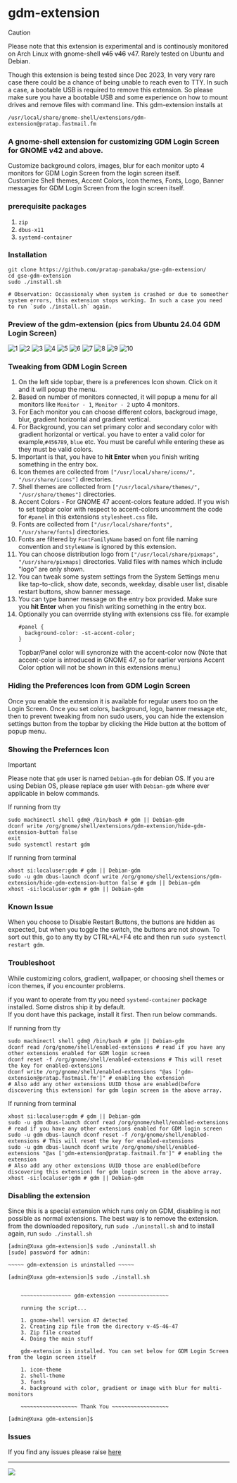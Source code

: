 ﻿# gdm-extension

> [!CAUTION]
>Please note that this extension is experimental and is continously monitored on Arch Linux with gnome-shell ~~v45~~ ~~v46~~ v47.
> Rarely tested on Ubuntu and Debian.
>
>Though this extension is being tested since Dec 2023, In very very rare case there could be a chance of being unable to reach even to TTY. In such a case, a bootable USB is required to remove this extension. So please make sure you have a bootable USB and some experience on how to mount drives and remove files with command line. This gdm-extension installs at 
>```
>/usr/local/share/gnome-shell/extensions/gdm-extension@pratap.fastmail.fm
>```
 
### A gnome-shell extension for customizing GDM Login Screen for GNOME v42 and above.
Customize background colors, images, blur for each monitor upto 4 monitors for GDM Login Screen from the login screen itself.  
Customize Shell themes, Accent Colors, Icon themes, Fonts, Logo, Banner messages for GDM Login Screen from the login screen itself.

### prerequisite packages
1. `zip`
2. `dbus-x11`
3. `systemd-container`

### Installation
```
git clone https://github.com/pratap-panabaka/gse-gdm-extension/
cd gse-gdm-extension
sudo ./install.sh

# Observation: Occassionaly when system is crashed or due to someother system errors, this extension stops working. In such a case you need to run `sudo ./install.sh` again.
```

### Preview of the gdm-extension (pics from Ubuntu 24.04 GDM Login Screen)
![1](https://github.com/user-attachments/assets/cf26b8d2-525f-43f8-909d-593d259011f3)
![2](https://github.com/user-attachments/assets/624c3a96-bc18-4657-a421-8a0b502f9e00)
![3](https://github.com/user-attachments/assets/702e54b4-3019-4f6c-9ee2-f64657a0056b)
![4](https://github.com/user-attachments/assets/7666f91d-e665-49c1-a5cb-108098b1653b)
![5](https://github.com/user-attachments/assets/1b9b2146-610e-4435-8f2f-da507cb854f8)
![6](https://github.com/user-attachments/assets/9240b6a0-cf43-4ba4-bf1c-47e408026fe6)
![7](https://github.com/user-attachments/assets/ca3aca4a-4657-4cf1-8101-810aad2f09e4)
![8](https://github.com/user-attachments/assets/934a67d2-6ba1-42c2-ad74-14dbd1a1460e)
![9](https://github.com/user-attachments/assets/066fcb6c-8560-4cc7-8b88-6ee56d438cc2)
![10](https://github.com/user-attachments/assets/d77cb20d-4a6b-40c7-becb-453f711fd25d)

### Tweaking from GDM Login Screen
1. On the left side topbar, there is a preferences Icon shown. Click on it and it will popup the menu.
2. Based on number of monitors connected, it will popup a menu for all monitors like `Monitor - 1`, `Monitor - 2` upto 4 monitors.
3. For Each monitor you can choose different colors, backgroud image, blur, gradient horizontal and gradient vertical.
4. For Background, you can set primary color and secondary color with gradient horizontal or vertical. 
you have to enter a valid color for example,`#456789`, `blue` etc. You must be careful while entering these as they must be valid colors.
5. Important is that, you have to **hit Enter** when you finish writing something in the entry box.
6. Icon themes are collected from `["/usr/local/share/icons/", "/usr/share/icons"]` directories.
7. Shell themes are collected from `["/usr/local/share/themes/", "/usr/share/themes"]` directories.
8. Accent Colors - For GNOME 47 accent-colors feature added. If you wish to set topbar color with respect to accent-colors
   uncomment the code for `#panel` in this extensions `stylesheet.css` file.
9. Fonts are collected from `["/usr/local/share/fonts", "/usr/share/fonts]` directories.
10. Fonts are filtered by `FontFamilyName` based on font file naming convention and `StyleName` is ignored by this extension.
11. You can choose distribution logo from `["/usr/local/share/pixmaps", "/usr/share/pixmaps]` directories. 
Valid files with names which include "logo" are only shown.
12. You can tweak some system settings from the System Settings menu like tap-to-click, show date, seconds, weekday, 
disable user list, disable restart buttons, show banner message.
13. You can type banner message on the entry box provided. Make sure you **hit Enter** when you finish writing something in the entry box.
14. Optionally you can overrride styling with extensions css file. for example
    ```
    #panel {
      background-color: -st-accent-color;
    }
    ```
    Topbar/Panel color will syncronize with the accent-color now (Note that accent-color is introduced in GNOME 47, so for earlier versions Accent Color option will not be shown in this extensions menu.)

### Hiding the Preferences Icon from GDM Login Screen
Once you enable the extension it is available for regular users too on the Login Screen.
Once you set colors, background, logo, banner message etc, then to prevent tweaking from non sudo users,
you can hide the extension settings button from the topbar by clicking the Hide button at the bottom of popup menu.

### Showing the Prefernces Icon

> [!IMPORTANT] 
> Please note that `gdm` user is named `Debian-gdm` for debian OS. If you are using Debian OS, please replace `gdm` user with `Debian-gdm` where ever applicable in below commands.

If running from tty
```
sudo machinectl shell gdm@ /bin/bash # gdm || Debian-gdm
dconf write /org/gnome/shell/extensions/gdm-extension/hide-gdm-extension-button false
exit
sudo systemctl restart gdm
```

If running from terminal
```
xhost si:localuser:gdm # gdm || Debian-gdm
sudo -u gdm dbus-launch dconf write /org/gnome/shell/extensions/gdm-extension/hide-gdm-extension-button false # gdm || Debian-gdm
xhost -si:localuser:gdm # gdm || Debian-gdm
```

### Known Issue
When you choose to Disable Restart Buttons, the buttons are hidden as expected, but when you toggle the switch, the buttons
are not shown. To sort out this, go to any tty by CTRL+AL+F4 etc and then run
`sudo systemctl restart gdm`.

### Troubleshoot
While customizing colors, gradient, wallpaper, or choosing shell themes or icon themes, if you encounter problems.  

if you want to operate from tty you need `systemd-container` package installed. Some distros ship it by default.  
If you dont have this package, install it first. Then run below commands.

If running from tty
```
sudo machinectl shell gdm@ /bin/bash # gdm || Debian-gdm
dconf read /org/gnome/shell/enabled-extensions # read if you have any other extensions enabled for GDM login screen
dconf reset -f /org/gnome/shell/enabled-extensions # This will reset the key for enabled-extensions
dconf write /org/gnome/shell/enabled-extensions "@as ['gdm-extension@pratap.fastmail.fm']" # enabling the extension
# Also add any other extensions UUID those are enabled(before discovering this extension) for gdm login screen in the above array.
```

If running from terminal
```
xhost si:localuser:gdm # gdm || Debian-gdm
sudo -u gdm dbus-launch dconf read /org/gnome/shell/enabled-extensions # read if you have any other extensions enabled for GDM login screen
sudo -u gdm dbus-launch dconf reset -f /org/gnome/shell/enabled-extensions # This will reset the key for enabled-extensions
sudo -u gdm dbus-launch dconf write /org/gnome/shell/enabled-extensions "@as ['gdm-extension@pratap.fastmail.fm']" # enabling the extension
# Also add any other extensions UUID those are enabled(before discovering this extension) for gdm login screen in the above array.
xhost -si:localuser:gdm # gdm || Debian-gdm
```

### Disabling the extension
Since this is a special extension which runs only on GDM, disabling is not possible as normal extensions.
The best way is to remove the extension. from the downloaded repository, run
`sudo ./uninstall.sh` and to install again, run `sudo ./install.sh`

```
[admin@Xuxa gdm-extension]$ sudo ./uninstall.sh 
[sudo] password for admin: 

~~~~~ gdm-extension is uninstalled ~~~~~

[admin@Xuxa gdm-extension]$ sudo ./install.sh 


	~~~~~~~~~~~~~~~~ gdm-extension ~~~~~~~~~~~~~~~~

	running the script...

	1. gnome-shell version 47 detected
	2. Creating zip file from the directory v-45-46-47
	3. Zip file created
	4. Doing the main stuff

	gdm-extension is installed. You can set below for GDM Login Screen from the login screen itself

	1. icon-theme
	2. shell-theme
	3. fonts
	4. background with color, gradient or image with blur for multi-monitors

	~~~~~~~~~~~~~~~~~~ Thank You ~~~~~~~~~~~~~~~~~~

[admin@Xuxa gdm-extension]$ 
```

### Issues
If you find any issues please raise [here](https://github.com/PRATAP-KUMAR/gdm-extension/issues)

<hr/>

<a href="https://www.buymeacoffee.com/pratappanabaka"><img src="https://img.buymeacoffee.com/button-api/?text=Buy me a coffee&emoji=☕&slug=pratappanabaka&button_colour=FFDD00&font_colour=000000&font_family=Poppins&outline_colour=000000&coffee_colour=ffffff" /></a>

